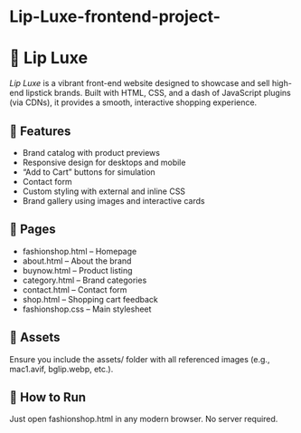 # Lip-Luxe-frontend-project-
# 💄 Lip Luxe

*Lip Luxe* is a vibrant front-end website designed to showcase and sell high-end lipstick brands. Built with HTML, CSS, and a dash of JavaScript plugins (via CDNs), it provides a smooth, interactive shopping experience.

## 🌟 Features

- Brand catalog with product previews
- Responsive design for desktops and mobile
- “Add to Cart” buttons for simulation
- Contact form
- Custom styling with external and inline CSS
- Brand gallery using images and interactive cards

## 📁 Pages

- fashionshop.html – Homepage
- about.html – About the brand
- buynow.html – Product listing
- category.html – Brand categories
- contact.html – Contact form
- shop.html – Shopping cart feedback
- fashionshop.css – Main stylesheet

## 📸 Assets
Ensure you include the assets/ folder with all referenced images (e.g., mac1.avif, bglip.webp, etc.).

## 🚀 How to Run

Just open fashionshop.html in any modern browser. No server required.
